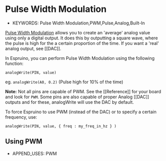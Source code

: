 <!--- Copyright (c) 2013 Gordon Williams, Pur3 Ltd. See the file LICENSE for copying permission. -->
Pulse Width Modulation
===================

* KEYWORDS: Pulse Width Modulation,PWM,Pulse,Analog,Built-In

[Pulse Width Modulation](http://en.wikipedia.org/wiki/Pulse-width_modulation) allows you to create an 'average' analog value using only a digital output. It does this by outputting a square wave, where the pulse is high for the a certain proportion of the time. If you want a 'real' analog output, see [[DAC]].

In Espruino, you can perform Pulse Width Modulation using the following function:

```analogWrite(PIN, value)```

eg. ```analogWrite(A0, 0.2)``` (Pulse high for 10% of the time)

**Note:** Not all pins are capable of PWM. See the [[Reference]] for your board and look for ```PWM```. Some pins are also capable of proper Analog [[DAC]] outputs and for these, analogWrite will use the DAC by default.

To force Espruino to use PWM (instead of the DAC) or to specify a certain frequency, use:

```analogWrite(PIN, value, { freq : my_freq_in_hz } )```

Using PWM
---------------

* APPEND_USES: PWM
